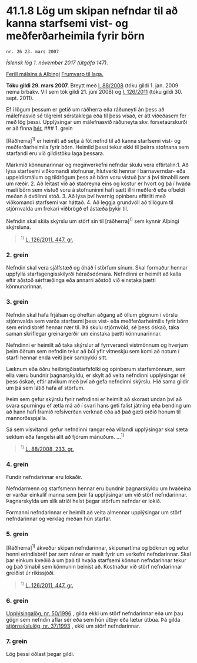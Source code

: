 # 41.1.8 Lög um skipan nefndar til að kanna starfsemi vist- og meðferðarheimila fyrir börn

`nr. 26 23. mars 2007`

_Íslensk lög 1. nóvember 2017 (útgáfa 147)._

[Ferill málsins á Alþingi](https://www.althingi.is/thingstorf/thingmalalistar-eftir-thingum/ferill/?ltg=133&mnr=668)
[Frumvarp til laga.](https://www.althingi.is/altext/133/s/1019.html)

**Tóku gildi 29. mars 2007.**
Breytt með
[l. 88/2008](https://althingi.is/altext/stjt/2008.088.html) (tóku gildi 1. jan. 2009 nema brbákv. VII sem tók gildi 21. júní 2008) og
[l. 126/2011](https://althingi.is/altext/stjt/2011.126.html) (tóku gildi 30. sept. 2011).

Ef í lögum þessum er getið um ráðherra eða ráðuneyti án þess að málefnasvið sé tilgreint sérstaklega eða til þess vísað, er átt viðeðasem fer með lög þessi. Upplýsingar um málefnasvið ráðuneyta skv. forsetaúrskurði er að finna [hér.](2017015.md) ### 1. grein

[Ráðherra]<sup>1)</sup> er heimilt að setja á fót nefnd til að kanna starfsemi vist- og meðferðarheimila fyrir börn. Heimild þessi tekur ekki til þeirra stofnana sem starfandi eru við gildistöku laga þessara.

Markmið könnunarinnar og meginverkefni nefndar skulu vera eftirtalin:1. Að lýsa starfsemi viðkomandi stofnunar, hlutverki hennar í barnaverndar- eða uppeldismálum og tildrögum þess að börn voru vistuð þar á því tímabili sem um ræðir.
2. Að leitast við að staðreyna eins og kostur er hvort og þá í hvaða mæli börn sem vistuð voru á stofnuninni hafi sætt illri meðferð eða ofbeldi meðan á dvölinni stóð.
3. Að lýsa því hvernig opinberu eftirliti með viðkomandi starfsemi var háttað.
4. Að leggja grundvöll að tillögum til stjórnvalda um frekari viðbrögð ef ástæða þykir til.

Nefndin skal skila skýrslu um störf sín til [ráðherra]<sup>1)</sup> sem kynnir Alþingi skýrsluna.

> <sup>1)</sup> [L. 126/2011, 447. gr.](https://althingi.is/altext/stjt/2011.126.html)

### 2. grein

Nefndin skal vera sjálfstæð og óháð í störfum sínum. Skal formaður hennar uppfylla starfsgengisskilyrði héraðsdómara. Nefndinni er heimilt að kalla eftir aðstoð sérfræðinga eða annarri aðstoð við einstaka þætti könnunarinnar.

### 3. grein

Nefndin skal hafa frjálsan og óheftan aðgang að öllum gögnum í vörslu stjórnvalda sem varða starfsemi þess vist- eða meðferðarheimilis fyrir börn sem erindisbréf hennar nær til. Þá skulu stjórnvöld, sé þess óskað, taka saman skriflegar greinargerðir um einstaka þætti könnunarinnar.

Nefndinni er heimilt að taka skýrslur af fyrrverandi vistmönnum og hverjum þeim öðrum sem nefndin telur að búi yfir vitneskju sem komi að notum í starfi hennar enda veiti þeir samþykki sitt.

Læknum eða öðru heilbrigðisstarfsfólki og opinberum starfsmönnum, sem ella væru bundnir þagnarskyldu, er skylt að veita nefndinni upplýsingar sé þess óskað, eftir atvikum með því að gefa nefndinni skýrslu. Hið sama gildir um þá sem látið hafa af störfum.

Þeim sem gefur skýrslu fyrir nefndinni er heimilt að skorast undan því að svara spurningu ef ætla má að í svari hans geti falist játning eða bending um að hann hafi framið refsiverðan verknað eða að það gæti orðið honum til mannorðsspjalla.

Sá sem vísvitandi gefur nefndinni rangar eða villandi upplýsingar skal sæta sektum eða fangelsi allt að fjórum mánuðum. …<sup>1)</sup> 

> <sup>1)</sup> [L. 88/2008, 233. gr.](https://althingi.is/altext/stjt/2008.088.html#G233)

### 4. grein

Fundir nefndarinnar eru lokaðir.

Nefndarmenn og starfsmenn hennar eru bundnir þagnarskyldu um hvaðeina er varðar einkalíf manna sem þeir fá upplýsingar um við störf nefndarinnar. Þagnarskylda um slík atriði helst þegar störfum nefndar er lokið.

Formanni nefndarinnar er heimilt að veita almennar upplýsingar um störf nefndarinnar og verklag meðan hún starfar.

### 5. grein

[Ráðherra]<sup>1)</sup> ákveður skipan nefndarinnar, skipunartíma og þóknun og setur henni erindisbréf þar sem nánar er mælt fyrir um verkefni nefndarinnar. Skal þar einkum kveðið á um það til hvaða starfsemi könnun nefndarinnar tekur og það tímabil sem könnunin beinist að. Kostnaður við störf nefndarinnar greiðist úr ríkissjóði.

> <sup>1)</sup> [L. 126/2011, 447. gr.](https://althingi.is/altext/stjt/2011.126.html)

### 6. grein

 [Upplýsingalög, nr. 50/1996](1996050.md) , gilda ekki um störf nefndarinnar eða um þau gögn sem nefndin aflar sér eða sem hún útbýr eða lætur útbúa. Þá gilda [stjórnsýslulög, nr. 37/1993](1993037.md) , ekki um störf nefndarinnar.

### 7. grein

Lög þessi öðlast þegar gildi.
